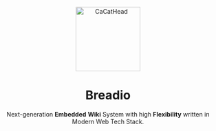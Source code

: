 <p align="center">
  <img src="https://user-images.githubusercontent.com/30072175/199655609-e58c7e16-1cad-491e-be98-4033dba188f9.png" alt="CaCatHead" height="150">
</p>

<h1 align="center">
  Breadio
</h1>
<p align="center">
  Next-generation <strong>Embedded</strong> <strong>Wiki</strong> System with high <strong>Flexibility</strong> written in Modern Web Tech Stack.
<p>
